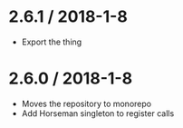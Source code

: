 2.6.1 / 2018-1-8
==================
- Export the thing

2.6.0 / 2018-1-8
==================
- Moves the repository to monorepo
- Add Horseman singleton to register calls
